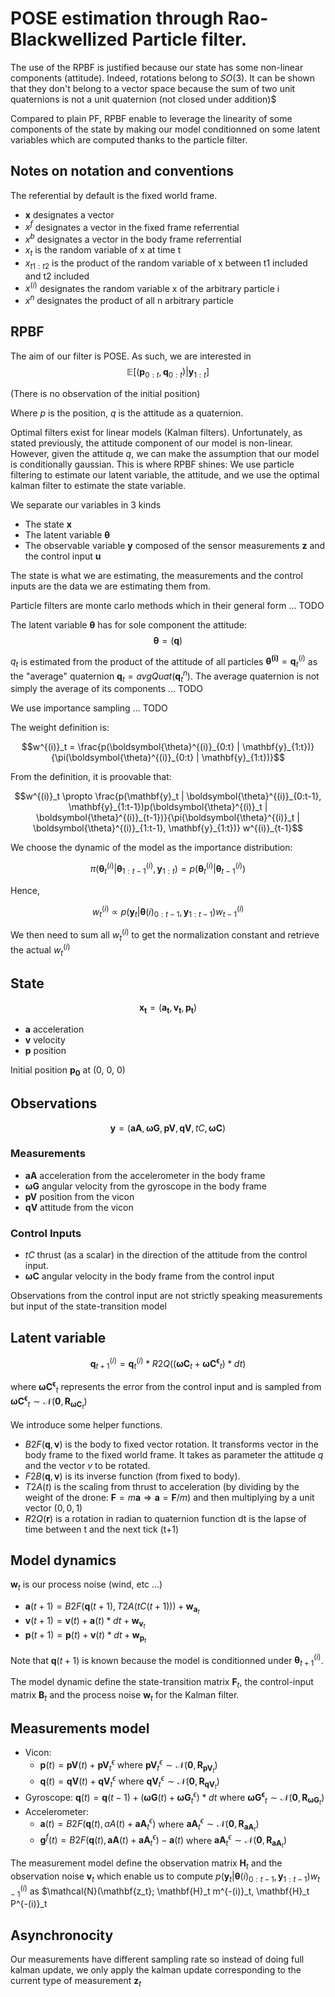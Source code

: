 # POSE estimation through Rao-Blackwellized Particle filter.

The use of the RPBF is justified because our state has some non-linear components (attitude).
Indeed, rotations belong to $SO(3)$. It can be shown that they don't belong to a vector space because the sum of two unit quaternions is not a unit quaternion (not closed under addition)$

Compared to plain PF, RPBF enable to leverage the linearity of some components of the state by making our model conditionned on some latent variables which are computed thanks to the particle filter.


## Notes on notation and conventions

The referential by default is the fixed world frame. 

- $\mathbf{x}$ designates a vector
- $x^f$ designates a vector in the fixed frame referrential
- $x^b$ designates a vector in the body frame referrential
- $x_t$ is the random variable of x at time t
- $x_{t1:t2}$ is the product of the random variable of x between t1 included and t2 included
- $x^{(i)}$ designates the random variable x of the arbitrary particle i
- $x^n$ designates the product of all n arbitrary particle

## RPBF

The aim of our filter is POSE. As such, we are interested in $$\mathbb{E}[(\mathbf{p}_{0:t}, \mathbf{q}_{0:t}) | \mathbf{y}_{1:t}]$$

(There is no observation of the initial position)

Where $p$ is the position, $q$ is the attitude as a quaternion.

Optimal filters exist for linear models (Kalman filters). Unfortunately, as stated previously, the attitude component of our model is non-linear. However, given the attitude $q$, we can make the assumption that our model is conditionally gaussian. This is where RPBF shines: We use particle filtering to estimate our latent variable, the attitude, and we use the optimal kalman filter to estimate the state variable.

We separate our variables in 3 kinds

- The state $\mathbf{x}$
- The latent variable $\boldsymbol{\theta}$
- The observable variable $\mathbf{y}$ composed of the sensor measurements $\mathbf{z}$ and the control input $\mathbf{u}$

The state is what we are estimating, the measurements and the control inputs are the data we are estimating them from.

Particle filters are monte carlo methods which in their general form ... TODO

The latent variable $\boldsymbol{\theta}$ has for sole component the attitude: $$\boldsymbol{\theta} = (\mathbf{q})$$

$q_t$ is estimated from the product of the attitude of all particles $\mathbf{\theta^{(i)}} = \mathbf{q}^{(i)}_t$ as the "average" quaternion $\mathbf{q}_t = avgQuat(\mathbf{q}^n_t)$. The average quaternion is not simply the average of its components ... TODO

We use importance sampling ... TODO

The weight definition is:

$$w^{(i)}_t = \frac{p(\boldsymbol{\theta}^{(i)}_{0:t} | \mathbf{y}_{1:t})}{\pi(\boldsymbol{\theta}^{(i)}_{0:t} | \mathbf{y}_{1:t})}$$

From the definition, it is proovable that:

$$w^{(i)}_t \propto \frac{p(\mathbf{y}_t | \boldsymbol{\theta}^{(i)}_{0:t-1}, \mathbf{y}_{1:t-1})p(\boldsymbol{\theta}^{(i)}_t | \boldsymbol{\theta}^{(i)}_{t-1})}{\pi(\boldsymbol{\theta}^{(i)}_t | \boldsymbol{\theta}^{(i)}_{1:t-1}, \mathbf{y}_{1:t})} w^{(i)}_{t-1}$$

We choose the dynamic of the model as the importance distribution:

$$\pi(\boldsymbol{\theta}^{(i)}_t | \boldsymbol{\theta}^{(i)}_{1:t-1}, \mathbf{y}_{1:t}) = p(\boldsymbol{\theta}^{(i)}_t | \boldsymbol{\theta}^{(i)}_{t-1}) $$

Hence, 

$$w^{(i)}_t \propto p(\mathbf{y}_t | \boldsymbol{\theta}{(i)}_{0:t-1}, \mathbf{y}_{1:t-1}) w^{(i)}_{t-1}$$

We then need to sum all $w^{(i)}_t$ to get the normalization constant and retrieve the actual $w^{(i)}_t$

## State 

$$\mathbf{x_t} = (\mathbf{a_t}, \mathbf{v_t}, \mathbf{p_t})$$

- $\mathbf{a}$ acceleration
- $\mathbf{v}$ velocity
- $\mathbf{p}$ position

Initial position $\mathbf{p_0}$ at (0, 0, 0)

## Observations

$$\mathbf{y} = (\mathbf{aA}, \boldsymbol{\omega G}, \mathbf{pV}, \mathbf{qV}, tC, \boldsymbol{\omega C})$$

### Measurements

- $\mathbf{aA}$ acceleration from the accelerometer in the body frame
- $\boldsymbol{\omega G}$ angular velocity from the gyroscope in the body frame
- $\mathbf{pV}$ position from the vicon
- $\mathbf{qV}$ attitude from the vicon

### Control Inputs

- $tC$ thrust (as a scalar) in the direction of the attitude from the control input. 
- $\boldsymbol{\omega C}$ angular velocity in the body frame from the control input

Observations from the control input are not strictly speaking measurements but input of the state-transition model

## Latent variable

$$\mathbf{q}^{(i)}_{t+1} = \mathbf{q}^{(i)}_t*R2Q((\boldsymbol{\omega C}_t+\boldsymbol{ \omega C^\epsilon}_t)*dt)$$

where $\boldsymbol{\omega C^\epsilon}_t$ represents the error from the control input and is sampled from $\boldsymbol{\omega C^\epsilon}_t \sim \mathcal{N}(\mathbf{0}, \mathbf{R}_{\boldsymbol{\omega C}_t })$

We introduce some helper functions. 

- $B2F(\mathbf{q}, \mathbf{v})$ is the body to fixed vector rotation. It transforms vector in the body frame to the fixed world frame. It takes as parameter the attitude $q$ and the vector $v$ to be rotated.
- $F2B(\mathbf{q}, \mathbf{v})$ is its inverse function (from fixed to body).
- $T2A(t)$ is the scaling from thrust to acceleration (by dividing by the weight of the drone: $\mathbf{F} = m\mathbf{a} \Rightarrow \mathbf{a} = \mathbf{F}/m)$ and then multiplying by a unit vector $(0, 0, 1)$
- $R2Q(\mathbf{r})$ is a rotation in radian to quaternion function
dt is the lapse of time between t and the next tick (t+1)


## Model dynamics

$\mathbf{w}_t$ is our process noise (wind, etc ...)

- $\mathbf{a}(t+1) = B2F(\mathbf{q}(t+1), T2A(tC(t+1))) + \mathbf{w}_{\mathbf{a}_t}$
- $\mathbf{v}(t+1) = \mathbf{v}(t) + \mathbf{a}(t)*dt  + \mathbf{w}_{\mathbf{v}_t}$
- $\mathbf{p}(t+1) = \mathbf{p}(t) + \mathbf{v}(t)*dt  + \mathbf{w}_{\mathbf{p}_t}$

Note that $\mathbf{q}(t+1)$ is known because the model is conditionned under $\boldsymbol{\theta}^{(i)}_{t+1}$.

The model dynamic define the state-transition matrix $\mathbf{F}_t$, the control-input matrix $\mathbf{B}_t$  and the process noise $\mathbf{w}_t$ for the Kalman filter.

## Measurements model

- Vicon: 
    - $\mathbf{p}(t) = \mathbf{pV}(t) + \mathbf{pV}^\epsilon_t$ where $\mathbf{pV}^\epsilon_t \sim \mathcal{N}(\mathbf{0}, \mathbf{R}_{\mathbf{pV}_t })$
    - $\mathbf{q}(t) = \mathbf{qV}(t) + \mathbf{qV}^\epsilon_t$ where $\mathbf{qV}^\epsilon_t \sim \mathcal{N}(\mathbf{0}, \mathbf{R}_{\mathbf{qV}_t })$
- Gyroscope: 
$\mathbf{q}(t) = \mathbf{q}(t-1) + (\boldsymbol{\omega G}(t) + \boldsymbol{\omega G}^\epsilon_t)*dt$ where $\boldsymbol{\omega G^\epsilon}_t \sim \mathcal{N}(\mathbf{0}, \mathbf{R}_{\boldsymbol{\omega G}_t })$
- Accelerometer: 
    - $\mathbf{a}(t) = B2F(\mathbf{q}(t), aA(t) + \mathbf{aA}^\epsilon_t)$ where $\mathbf{aA}^\epsilon_t \sim \mathcal{N}(\mathbf{0}, \mathbf{R}_{\mathbf{aA}_t })$
    - $\mathbf{g}^f(t) = B2F(\mathbf{q}(t), \mathbf{aA}(t) + \mathbf{aA}^\epsilon_t) - \mathbf{a}(t)$ where $\mathbf{aA}^\epsilon_t \sim \mathcal{N}(\mathbf{0}, \mathbf{R}_{\mathbf{aA}_t })$
	
The measurement model define the observation matrix $\mathbf{H}_t$ and the observation noise  $\mathbf{v}_t$ which enable us to compute $p(\mathbf{y}_t | \boldsymbol{\theta}{(i)}_{0:t-1}, \mathbf{y}_{1:t-1}) w^{(i)}_{t-1}$ as $\mathcal{N}(\mathbf{z_t}; \mathbf{H}_t m^{-(i)}_t, \mathbf{H}_t P^{-(i)}_t

## Asynchronocity 

Our measurements have different sampling rate so instead of doing full kalman update, we only apply the kalman update corresponding to the current type of measurement $\mathbf{z}_t$

